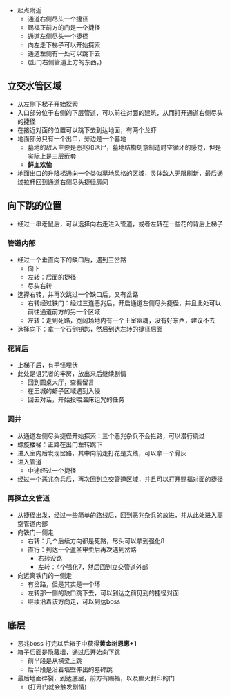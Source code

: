 - 起点附近
	- 通道右侧尽头一个捷径
	- 赐福正前方的门是一个捷径
	- 通道左侧尽头一个捷径
	- 向左走下梯子可以开始探索
	- 通道左侧有一处可以跳下去
	- (出门右侧管道上方的东西，)

## 立交水管区域
- 从左侧下梯子开始探索
- 入口部分位于右侧的下层管道，可以前往对面的建筑，从而打开通道右侧尽头的捷径
- 在接近对面的位置可以跳下去到达地面，有两个龙虾
- 地面部分只有一个出口，旁边是一个墓地
	- 墓地的敌人主要是恶兆和活尸，墓地结构刻意制造时空循环的感觉，但是实际上是三层嵌套
	- **鲜血欢愉**
- 地面出口的升降梯通向一个类似墓地风格的区域，灵体敌人无限刷新，最后通过拉杆回到通道右侧尽头捷径房间

## 向下跳的位置
- 经过一串老鼠后，可以选择向右走进入管道，或者左转在一些花的背后上梯子

### 管道内部
- 经过一个垂直向下的缺口后，遇到三岔路
	- 向下
	- 左转：后面的捷径
	- 尽头右转
- 选择右转，并再次跳过一个缺口后，又有岔路
	- 右转经过铁门：经过三连恶兆后，开启通道左侧尽头捷径，并且此处可以前往通道前方的另一个区域
	- 左转：走到死路，宽阔场地内有一个王室幽魂，没有好东西，建议不去
- 选择向下：拿一个石剑钥匙，然后到达左转的捷径后面

### 花背后
- 上梯子后，有手怪埋伏
- 此处是诅咒者的牢房，放出来后继续剧情
	- 回到圆桌大厅，查看留言
	- 在王城的虾子区域遇到入侵
	- 回去对话，开始投喂温床诅咒的任务

### 圆井
- 从通道左侧尽头捷径开始探索：三个恶兆杂兵不会拦路，可以潜行绕过
- 螺旋楼梯：正路在出门左转跳下
- 进入室内后发现岔路，其中向前走打花是支线，可以拿一个骨灰
- 进入管道
	- 中途经过一个捷径
- 经过一个恶兆杂兵后，再次回到立交管道区域，并且可以打开赐福对面的捷径

### 再探立交管道
- 从捷径出发，经过一些简单的路线后，回到恶兆杂兵的放进，并从此处进入高空管道内部
- 向铁门一侧走
	- 右转：几个后续方向都是死路，尽头可以拿到强化8
	- 直行：到达一个蓝圣甲虫后再次遇到岔路
		- 右转没路
		- 左转：4个强化7，然后回到立交管道外部
- 向远离铁门的一侧走
	- 有岔路，但是其实是一个环
	- 左转那一侧的缺口跳下去，可以到达之前见到的捷径对面
	- 继续沿着该方向走，可以到达boss

## 底层
- 恶兆boss 打完以后箱子中获得**黄金树恩惠+1**
- 箱子后面是隐藏墙，通过后开始向下跳
	- 前半段是从横梁上跳
	- 后半段是沿着墙壁伸出的墓碑跳
- 最后地面碎裂，到达底层，前方有赐福，以及癫火封印的门
	- (打开门就会触发剧情)
